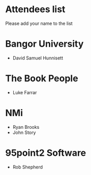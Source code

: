 Attendees list
==============

Please add your name to the list

# Bangor University


* David Samuel Hunnisett

# The Book People

* Luke Farrar

# NMi

* Ryan Brooks
* John Story

# 95point2 Software

* Rob Shepherd
